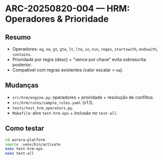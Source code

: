 # ARC-20250820-004 — HRM: Operadores & Prioridade

## Resumo
- Operadores: `eq`, `ne`, `gt`, `gte`, `lt`, `lte`, `in`, `nin`, `regex`, `startswith`, `endswith`, `contains`.
- Prioridade por regra (desc) + “vence por chave” evita sobrescrita posterior.
- Compatível com regras existentes (valor escalar = `eq`).

## Mudanças
- `src/hrm/engine.py`: operadores + prioridade + resolução de conflitos.
- `src/hrm/rules/sample_rules.yaml` (v1.1).
- `tests/test_hrm_operators.py`.
- `Makefile`: alvo `test-hrm-ops` + inclusão no `test-all`.

## Como testar
```bash
cd aurora-platform
source .venv/bin/activate
make test-hrm-ops
make test-all
```

